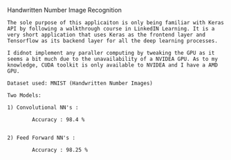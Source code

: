 Handwritten Number Image Recognition

    The sole purpose of this applicaiton is only being familiar with Keras API by following a walkthrough course in LinkedIN Learning. It is a very short application that uses Keras as the frontend layer and Tensorflow as its backend layer for all the deep learning processes. 

    I didnot implement any paraller computing by tweaking the GPU as it seems a bit much due to the unavailability of a NVIDEA GPU. As to my knowledge, CUDA toolkit is only available to NVIDEA and I have a AMD GPU.

    Dataset used: MNIST (Handwritten Number Images)

    Two Models:

    1) Convolutional NN's : 

            Accuracy : 98.4 %


    2) Feed Forward NN's : 

            Accuracy : 98.25 %
        
